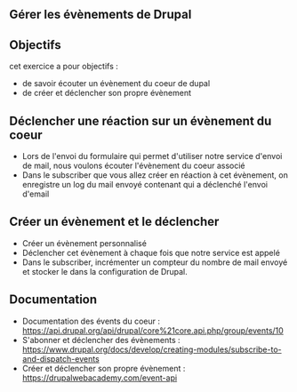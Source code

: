 ## Gérer les évènements de Drupal

## Objectifs

cet exercice a pour objectifs :

* de savoir écouter un évènement du coeur de dupal
* de créer et déclencher son propre évènement

## Déclencher une réaction sur un évènement du coeur

* Lors de l'envoi du formulaire qui permet d'utiliser notre service d'envoi de mail, nous voulons écouter l'évènement du coeur associé
* Dans le subscriber que vous allez créer en réaction à cet évènement, on enregistre un log du mail envoyé contenant qui a déclenché l'envoi d'email

## Créer un évènement et le déclencher

* Créer un évènement personnalisé
* Déclencher cet évènement à chaque fois que notre service est appelé
* Dans le subscriber, incrémenter un compteur du nombre de mail envoyé et stocker le dans la configuration de Drupal. 



## Documentation

* Documentation des évents du coeur : https://api.drupal.org/api/drupal/core%21core.api.php/group/events/10
* S'abonner et déclencher des évènements : https://www.drupal.org/docs/develop/creating-modules/subscribe-to-and-dispatch-events
* Créer et déclencher son propre évènement : https://drupalwebacademy.com/event-api 
